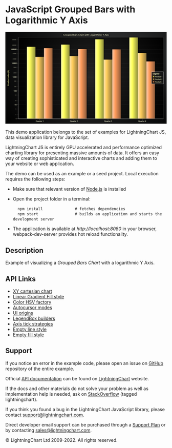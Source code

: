 # JavaScript Grouped Bars with Logarithmic Y Axis

![JavaScript Grouped Bars with Logarithmic Y Axis](logBars-darkGold.png)

This demo application belongs to the set of examples for LightningChart JS, data visualization library for JavaScript.

LightningChart JS is entirely GPU accelerated and performance optimized charting library for presenting massive amounts of data. It offers an easy way of creating sophisticated and interactive charts and adding them to your website or web application.

The demo can be used as an example or a seed project. Local execution requires the following steps:

-   Make sure that relevant version of [Node.js](https://nodejs.org/en/download/) is installed
-   Open the project folder in a terminal:

          npm install              # fetches dependencies
          npm start                # builds an application and starts the development server

-   The application is available at _http://localhost:8080_ in your browser, webpack-dev-server provides hot reload functionality.


## Description

Example of visualizing a _Grouped Bars Chart_ with a logarithmic Y Axis.


## API Links

* [XY cartesian chart]
* [Linear Gradient Fill style]
* [Color HSV factory]
* [Autocursor modes]
* [UI origins]
* [LegendBox builders]
* [Axis tick strategies]
* [Empty line style]
* [Empty fill style]


## Support

If you notice an error in the example code, please open an issue on [GitHub][0] repository of the entire example.

Official [API documentation][1] can be found on [LightningChart][2] website.

If the docs and other materials do not solve your problem as well as implementation help is needed, ask on [StackOverflow][3] (tagged lightningchart).

If you think you found a bug in the LightningChart JavaScript library, please contact support@lightningchart.com.

Direct developer email support can be purchased through a [Support Plan][4] or by contacting sales@lightningchart.com.

[0]: https://github.com/Arction/
[1]: https://lightningchart.com/lightningchart-js-api-documentation/
[2]: https://lightningchart.com
[3]: https://stackoverflow.com/questions/tagged/lightningchart
[4]: https://lightningchart.com/support-services/

© LightningChart Ltd 2009-2022. All rights reserved.


[XY cartesian chart]: https://lightningchart.com/lightningchart-js-api-documentation/v4.0.0/classes/ChartXY.html
[Linear Gradient Fill style]: https://lightningchart.com/lightningchart-js-api-documentation/v4.0.0/classes/LinearGradientFill.html
[Color HSV factory]: https://lightningchart.com/lightningchart-js-api-documentation/v4.0.0/functions/ColorHSV.html
[Autocursor modes]: https://lightningchart.com/lightningchart-js-api-documentation/v4.0.0/enums/AutoCursorModes.html
[UI origins]: https://lightningchart.com/lightningchart-js-api-documentation/v4.0.0/variables/UIOrigins.html
[LegendBox builders]: https://lightningchart.com/lightningchart-js-api-documentation/v4.0.0/variables/LegendBoxBuilders.html
[Axis tick strategies]: https://lightningchart.com/lightningchart-js-api-documentation/v4.0.0/variables/AxisTickStrategies.html
[Empty line style]: https://lightningchart.com/lightningchart-js-api-documentation/v4.0.0/variables/emptyLine.html
[Empty fill style]: https://lightningchart.com/lightningchart-js-api-documentation/v4.0.0/variables/emptyFill-1.html

